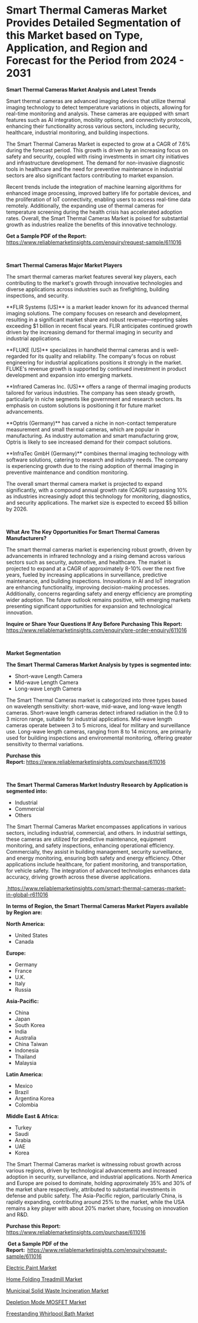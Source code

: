 <p><h1>Smart Thermal Cameras Market Provides Detailed Segmentation of this Market based on Type, Application, and Region and Forecast for the Period from 2024 - 2031</h1></p><p><strong>Smart Thermal Cameras Market Analysis and Latest Trends</strong></p>
<p><p>Smart thermal cameras are advanced imaging devices that utilize thermal imaging technology to detect temperature variations in objects, allowing for real-time monitoring and analysis. These cameras are equipped with smart features such as AI integration, mobility options, and connectivity protocols, enhancing their functionality across various sectors, including security, healthcare, industrial monitoring, and building inspections.</p><p>The Smart Thermal Cameras Market is expected to grow at a CAGR of 7.6% during the forecast period. This growth is driven by an increasing focus on safety and security, coupled with rising investments in smart city initiatives and infrastructure development. The demand for non-invasive diagnostic tools in healthcare and the need for preventive maintenance in industrial sectors are also significant factors contributing to market expansion.</p><p>Recent trends include the integration of machine learning algorithms for enhanced image processing, improved battery life for portable devices, and the proliferation of IoT connectivity, enabling users to access real-time data remotely. Additionally, the expanding use of thermal cameras for temperature screening during the health crisis has accelerated adoption rates. Overall, the Smart Thermal Cameras Market is poised for substantial growth as industries realize the benefits of this innovative technology.</p></p>
<p><strong>Get a Sample PDF of the Report:&nbsp;</strong> <a href="https://www.reliablemarketinsights.com/enquiry/request-sample/611016?utm_campaign=1340&utm_medium=2&utm_source=Github&utm_content=ia&utm_term=29092024&utm_id=smart-thermal-cameras">https://www.reliablemarketinsights.com/enquiry/request-sample/611016</a></p>
<p>&nbsp;</p>
<p><strong>Smart Thermal Cameras Major Market Players</strong></p>
<p><p>The smart thermal cameras market features several key players, each contributing to the market's growth through innovative technologies and diverse applications across industries such as firefighting, building inspections, and security.</p><p>**FLIR Systems (US)** is a market leader known for its advanced thermal imaging solutions. The company focuses on research and development, resulting in a significant market share and robust revenue—reporting sales exceeding $1 billion in recent fiscal years. FLIR anticipates continued growth driven by the increasing demand for thermal imaging in security and industrial applications.</p><p>**FLUKE (US)** specializes in handheld thermal cameras and is well-regarded for its quality and reliability. The company's focus on robust engineering for industrial applications positions it strongly in the market. FLUKE's revenue growth is supported by continued investment in product development and expansion into emerging markets.</p><p>**Infrared Cameras Inc. (US)** offers a range of thermal imaging products tailored for various industries. The company has seen steady growth, particularly in niche segments like government and research sectors. Its emphasis on custom solutions is positioning it for future market advancements.</p><p>**Optris (Germany)** has carved a niche in non-contact temperature measurement and small thermal cameras, which are popular in manufacturing. As industry automation and smart manufacturing grow, Optris is likely to see increased demand for their compact solutions.</p><p>**InfraTec GmbH (Germany)** combines thermal imaging technology with software solutions, catering to research and industry needs. The company is experiencing growth due to the rising adoption of thermal imaging in preventive maintenance and condition monitoring.</p><p>The overall smart thermal camera market is projected to expand significantly, with a compound annual growth rate (CAGR) surpassing 10% as industries increasingly adopt this technology for monitoring, diagnostics, and security applications. The market size is expected to exceed $5 billion by 2026.</p></p>
<p>&nbsp;</p>
<p><strong>What Are The Key Opportunities For Smart Thermal Cameras Manufacturers?</strong></p>
<p><p>The smart thermal cameras market is experiencing robust growth, driven by advancements in infrared technology and a rising demand across various sectors such as security, automotive, and healthcare. The market is projected to expand at a CAGR of approximately 8-10% over the next five years, fueled by increasing applications in surveillance, predictive maintenance, and building inspections. Innovations in AI and IoT integration are enhancing functionality, improving decision-making processes. Additionally, concerns regarding safety and energy efficiency are prompting wider adoption. The future outlook remains positive, with emerging markets presenting significant opportunities for expansion and technological innovation.</p></p>
<p><strong>Inquire or Share Your Questions If Any Before Purchasing This Report:</strong> <a href="https://www.reliablemarketinsights.com/enquiry/pre-order-enquiry/611016?utm_campaign=1340&utm_medium=2&utm_source=Github&utm_content=ia&utm_term=29092024&utm_id=smart-thermal-cameras">https://www.reliablemarketinsights.com/enquiry/pre-order-enquiry/611016</a></p>
<p>&nbsp;</p>
<p><strong>Market Segmentation</strong></p>
<p><strong>The Smart Thermal Cameras Market Analysis by types is segmented into:</strong></p>
<p><ul><li>Short-wave Length Camera</li><li>Mid-wave Length Camera</li><li>Long-wave Length Camera</li></ul></p>
<p><p>The Smart Thermal Cameras market is categorized into three types based on wavelength sensitivity: short-wave, mid-wave, and long-wave length cameras. Short-wave length cameras detect infrared radiation in the 0.9 to 3 micron range, suitable for industrial applications. Mid-wave length cameras operate between 3 to 5 microns, ideal for military and surveillance use. Long-wave length cameras, ranging from 8 to 14 microns, are primarily used for building inspections and environmental monitoring, offering greater sensitivity to thermal variations.</p></p>
<p><strong>Purchase this Report:&nbsp;</strong><a href="https://www.reliablemarketinsights.com/purchase/611016?utm_campaign=1340&utm_medium=2&utm_source=Github&utm_content=ia&utm_term=29092024&utm_id=smart-thermal-cameras">https://www.reliablemarketinsights.com/purchase/611016</a></p>
<p>&nbsp;</p>
<p><strong>The Smart Thermal Cameras Market Industry Research by Application is segmented into:</strong></p>
<p><ul><li>Industrial</li><li>Commercial</li><li>Others</li></ul></p>
<p><p>The Smart Thermal Cameras Market encompasses applications in various sectors, including industrial, commercial, and others. In industrial settings, these cameras are utilized for predictive maintenance, equipment monitoring, and safety inspections, enhancing operational efficiency. Commercially, they assist in building management, security surveillance, and energy monitoring, ensuring both safety and energy efficiency. Other applications include healthcare, for patient monitoring, and transportation, for vehicle safety. The integration of advanced technologies enhances data accuracy, driving growth across these diverse applications.</p></p>
<p><a href="https://www.reliablemarketinsights.com/smart-thermal-cameras-market-in-global-r611016?utm_campaign=1340&utm_medium=2&utm_source=Github&utm_content=ia&utm_term=29092024&utm_id=smart-thermal-cameras">&nbsp;https://www.reliablemarketinsights.com/smart-thermal-cameras-market-in-global-r611016</a></p>
<p><strong>In terms of Region, the Smart Thermal Cameras Market Players available by Region are:</strong></p>
<p>
    <p> <strong> North America: </strong>
        <ul>
            <li>United States</li>
            <li>Canada</li>
        </ul>
        </p> 
    <p> <strong> Europe: </strong>
        <ul>
            <li>Germany</li>
            <li>France</li>
            <li>U.K.</li>
            <li>Italy</li>
            <li>Russia</li>
        </ul>
        </p> 
    <p> <strong> Asia-Pacific: </strong>
        <ul>
            <li>China</li>
            <li>Japan</li>
            <li>South Korea</li>
            <li>India</li>
            <li>Australia</li>
            <li>China Taiwan</li>
            <li>Indonesia</li>
            <li>Thailand</li>
            <li>Malaysia</li>
        </ul>
        </p> 
    <p> <strong> Latin America: </strong>
        <ul>
            <li>Mexico</li>
            <li>Brazil</li>
            <li>Argentina Korea</li>
            <li>Colombia</li>
        </ul>
        </p> 
    <p> <strong> Middle East & Africa: </strong>
        <ul>
            <li>Turkey</li>
            <li>Saudi</li>
            <li>Arabia</li>
            <li>UAE</li>
            <li>Korea</li>
        </ul>
    </p>
    </p>
<p><p>The Smart Thermal Cameras market is witnessing robust growth across various regions, driven by technological advancements and increased adoption in security, surveillance, and industrial applications. North America and Europe are poised to dominate, holding approximately 35% and 30% of the market share respectively, attributed to substantial investments in defense and public safety. The Asia-Pacific region, particularly China, is rapidly expanding, contributing around 25% to the market, while the USA remains a key player with about 20% market share, focusing on innovation and R&D.</p></p>
<p><strong>Purchase this Report: </strong><a href="https://www.reliablemarketinsights.com/purchase/611016?utm_campaign=1340&utm_medium=2&utm_source=Github&utm_content=ia&utm_term=29092024&utm_id=smart-thermal-cameras">https://www.reliablemarketinsights.com/purchase/611016</a></p>
<p>&nbsp;<strong>Get a Sample PDF of the Report:&nbsp;&nbsp;</strong><a href="https://www.reliablemarketinsights.com/enquiry/request-sample/611016?utm_campaign=1340&utm_medium=2&utm_source=Github&utm_content=ia&utm_term=29092024&utm_id=smart-thermal-cameras">https://www.reliablemarketinsights.com/enquiry/request-sample/611016</a></p>
<p><strong></strong></p>
<p><p><a href="https://issuu.com/reportprime-2/docs/electric-paint-market-size-2030.ppt_2e38c685eb31b8?utm_campaign=1340&utm_medium=2&utm_source=Github&utm_content=ia&utm_term=29092024&utm_id=smart-thermal-cameras">Electric Paint Market</a></p><p><a href="https://www.linkedin.com/pulse/mapping-home-folding-treadmill-market-trends-challenges-breakthroughs-s7jwc?utm_campaign=1340&utm_medium=2&utm_source=Github&utm_content=ia&utm_term=29092024&utm_id=smart-thermal-cameras">Home Folding Treadmill Market</a></p><p><a href="https://issuu.com/reportprime-2/docs/municipal-solid-waste-incineration-_889fefbbd4725b?utm_campaign=1340&utm_medium=2&utm_source=Github&utm_content=ia&utm_term=29092024&utm_id=smart-thermal-cameras">Municipal Solid Waste Incineration Market</a></p><p><a href="https://www.linkedin.com/pulse/insights-depletion-mode-mosfet-market-share-competitive-landscape-ichif?utm_campaign=1340&utm_medium=2&utm_source=Github&utm_content=ia&utm_term=29092024&utm_id=smart-thermal-cameras">Depletion Mode MOSFET Market</a></p><p><a href="https://www.linkedin.com/pulse/freestanding-whirlpool-bath-market-overview-regional-outlook-cg5hc?utm_campaign=1340&utm_medium=2&utm_source=Github&utm_content=ia&utm_term=29092024&utm_id=smart-thermal-cameras">Freestanding Whirlpool Bath Market</a></p></p>